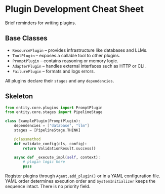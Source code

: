 # Plugin Development Cheat Sheet

Brief reminders for writing plugins.

## Base Classes
- `ResourcePlugin` – provides infrastructure like databases and LLMs.
- `ToolPlugin` – exposes a callable tool to other plugins.
- `PromptPlugin` – contains reasoning or memory logic.
- `AdapterPlugin` – handles external interfaces such as HTTP or CLI.
- `FailurePlugin` – formats and logs errors.

All plugins declare their `stages` and any `dependencies`.

## Skeleton
```python
from entity.core.plugins import PromptPlugin
from entity.core.stages import PipelineStage

class ExamplePlugin(PromptPlugin):
    dependencies = ["database", "llm"]
    stages = [PipelineStage.THINK]

    @classmethod
    def validate_config(cls, config):
        return ValidationResult.success()

    async def _execute_impl(self, context):
        # plugin logic here
        pass
```

Register plugins through `Agent.add_plugin()` or in a YAML configuration file.
YAML order determines execution order and `SystemInitializer` keeps the
sequence intact. There is no priority field.
